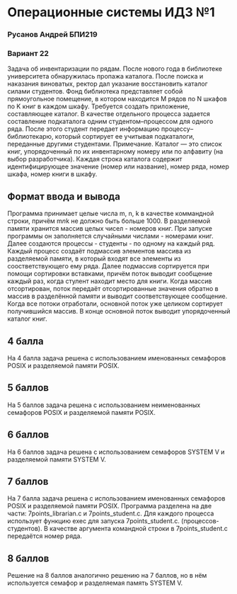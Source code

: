 # Операционные системы ИДЗ №1
 ### Русанов Андрей БПИ219
 ### Вариант 22
 Задача об инвентаризации по рядам. После нового года в библиотеке университета обнаружилась пропажа каталога. После поиска и наказания виноватых, ректор дал указание восстановить каталог силами студентов. Фонд библиотека представляет собой прямоугольное помещение, в котором находится M рядов по N шкафов по K книг в каждом шкафу. Требуется создать приложение, составляющее каталог. В качестве отдельного процесса
задается составление подкаталога одним студентом–процессом для
одного ряда. После этого студент передает информацию процессу–
библиотекарю, который сортирует ее учитывая подкаталоги, переданные другими студентами. Примечание. Каталог — это список
книг, упорядоченный по их инвентарному номеру или по алфавиту (на выбор разработчика). Каждая строка каталога содержит
идентифицирующее значение (номер или название), номер ряда,
номер шкафа, номер книги в шкафу.

## Формат ввода и вывода
 Программа принимает целые числа m, n, k в качестве   коммандной строки, причём m*n*k не должно быть больше 1000.
В разделяемой памяти хранится массив целых чисел - номеров книг. При запуске программы он заполняется случайными числами - номерами книг. Далее создаются процессы - студенты - по одному на каждый ряд. Каждый процесс создаёт подмассив элементов массива из разделяемой памяти, в который входят все элементы из соостветствующего ему ряда. Далее подмассив сортируется при помощи сортировки вставками, причём поток выводит сообщение каждый раз, когда стулент находит место для книги. Когда массив отсортирован, поток передаёт отсортированные значения обратно в массив  в разделённой памяти и выводит соответствующее сообщение.
Когда все потоки отработали, основной поток уже целиком сортирует получившийся массив. В конце основной поток выводит упорядоченный каталог книг.


## 4 балла
На 4 балла задача решена с использованием именованных семафоров POSIX и разделяемой памяти POSIX.

## 5 баллов
На 5 баллов задача решена с использованием неименованных  семафоров POSIX и разделяемой памяти POSIX.

## 6 баллов 
На 6 баллов задача решена с использованием семафоров SYSTEM V и разделяемой памяти SYSTEM V.

## 7 баллов
На 7 балла задача решена с использованием именованных семафоров POSIX и разделяемой памяти POSIX. Программа разделена на две части: 7points_librarian.c и 7points_student.c.  Для каждого процесса использует функцию exec для запуска 7points_student.c. (процессов-студентов). В качестве аргумента командной строки в 7points_student.c передаётся номер ряда.

## 8 баллов
Решение на 8 баллов аналогично решению на 7 баллов, но в нём используется семафор и разделяемая память SYSTEM V.
 